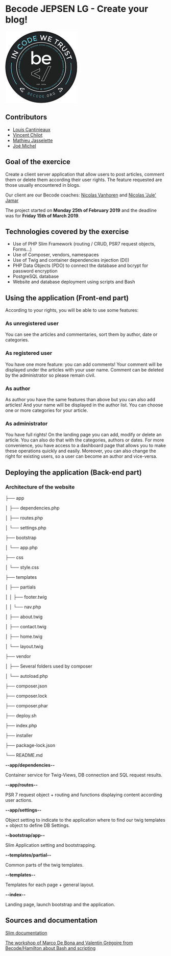 
# Becode  JEPSEN LG - Create your blog!

![Becode logo](img/becode-logo.png)

## Contributors

- [Louis Cantinieaux](https://github.com/LouisCantinieaux)
- [Vincent Chilot](https://github.com/Raigyo)
- [Mathieu Jasselette](https://github.com/MatthieuJasselette)
- [Joé Michel](https://github.com/joe-michel)

## Goal of the exercice

Create a client server application that allow users to post articles, comment them or delete them according their user rights. The feature requested are those usually encountered in blogs.

Our client are our Becode coaches:
[Nicolas Vanhoren](https://github.com/nicolas-van) and [Nicolas 'Jule' Jamar](https://github.com/NicolasJamar)

The project started on **Monday 25th of February 2019** and the deadline was for **Friday 15th of March 2019**.

## Technologies covered by the exercise

* Use of PHP Slim Framework (routing / CRUD, PSR7 request objects, Forms...)
* Use of Composer, vendors, namespaces
* Use of Twig and container dependencies injection (DI))
* PHP Data Objects (PDO) to connect the database and bcrypt for password encryption
* PostgreSQL database
* Website and database deployment using scripts and Bash

## Using the application (Front-end part)

According to your rights, you will be able to use some features:

### As unregistered user

You can see the articles and commentaries, sort them by author, date or categories.

### As registered user

You have one more feature: you can add comments! Your comment will be displayed under the articles with your user name. Comment can be deleted by the administrator so please remain civil. 

### As author

As author you have the same features than above but you can also add articles! And your name will be displayed in the author list. You can choose one or more categories for your article.

### As administrator

You have full rights! On the landing page you can add, modify or delete an article. You can also do that with the categories, authors or dates. For more convenience, you have access to a dashboard page that allows you to make these operations quickly and easily.
Moreover, you can also change the right for existing users, so a user can become an author and vice-versa.

## Deploying the application (Back-end part)

### Architecture of the website

├── app

│   ├── dependencies.php

│   ├── routes.php

│   └── settings.php   

├── bootstrap

│   └── app.php

├── css

│   └── style.css

├── templates

│   ├── partials

│   │   ├── footer.twig

│   │   └── nav.php

│   ├── about.twig

│   ├── contact.twig

│   ├── home.twig

│   └── layout.twig

├── vendor

│   ├── Several folders used by composer

│   └── autoload.php

├── composer.json

├── composer.lock

├── composer.phar

├── deploy.sh

├── index.php

├── installer

├── package-lock.json

└── README.md


**--app/dependencies--**

Container service for Twig-Views, DB connection and SQL request results.

**--app/routes--**

PSR 7 request object + routing and functions displaying content according user actions.

**--app/settings--**

Object setting to indicate to the application where to find our twig templates + object to define DB Settings.

**--bootstrap/app--**

Slim Application setting and bootstrapping.

**--templates/partial--**

Common parts of the twig templates.

**--templates--**

Templates for each page + general layout.

**--index--**

Landing page, launch bootstrap and the application.


## Sources and documentation

[Slim documentation](http://www.slimframework.com/docs/)

[The workshop of Marco De Bona and Valentin Grégoire from Becode/Hamilton about Bash and scripting](https://github.com/AnarionBe/BashIt)
